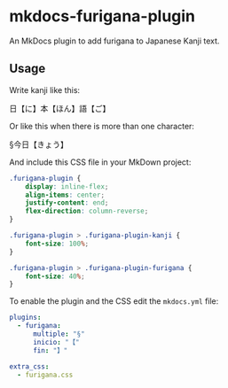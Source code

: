 # mkdocs-furigana-plugin

An MkDocs plugin to add furigana to Japanese Kanji text.

## Usage

Write kanji like this:

日【に】本【ほん】語【ご】

Or like this when there is more than one character:

§今日【きょう】

And include this CSS file in your MkDown project:

```css
.furigana-plugin {
    display: inline-flex;
    align-items: center;
    justify-content: end;
    flex-direction: column-reverse;
}

.furigana-plugin > .furigana-plugin-kanji {
    font-size: 100%;
}

.furigana-plugin > .furigana-plugin-furigana {
    font-size: 40%;
}
```

To enable the plugin and the CSS edit the `mkdocs.yml` file:

```yaml
plugins:
  - furigana:
      multiple: "§"
      inicio: "【"
      fin: "】"

extra_css:
  - furigana.css
```
